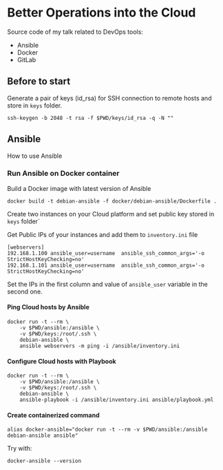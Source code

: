 # Better Operations into the Cloud

Source code of my talk related to DevOps tools:

* Ansible
* Docker
* GitLab


## Before to start

Generate a pair of keys (id_rsa) for SSH connection to remote hosts and store in `keys` folder.

```
ssh-keygen -b 2048 -t rsa -f $PWD/keys/id_rsa -q -N ""
```

## Ansible

How to use Ansible

### Run Ansible on Docker container

Build a Docker image with latest version of Ansible 

```
docker build -t debian-ansible -f docker/debian-ansible/Dockerfile .
```

Create two instances on your Cloud platform and set public key stored in `keys` folder`

Get Public IPs of your instances and add them to `inventory.ini` file 

```
[webservers]
192.168.1.100 ansible_user=username  ansible_ssh_common_args='-o StrictHostKeyChecking=no'
192.168.1.101 ansible_user=username  ansible_ssh_common_args='-o StrictHostKeyChecking=no'
```

Set the IPs in the first column and value of `ansible_user` variable in the second one.

#### Ping Cloud hosts by Ansible

```
docker run -t --rm \
	-v $PWD/ansible:/ansible \
	-v $PWD/keys:/root/.ssh \
	debian-ansible \
	ansible webservers -m ping -i /ansible/inventory.ini
```

#### Configure Cloud hosts with Playbook

```
docker run -t --rm \
	-v $PWD/ansible:/ansible \
	-v $PWD/keys:/root/.ssh \
    debian-ansible \
    ansible-playbook -i /ansible/inventory.ini ansible/playbook.yml
```

#### Create containerized command

```
alias docker-ansible="docker run -t --rm -v $PWD/ansible:/ansible debian-ansible ansible"
```

Try with:

```
docker-ansible --version
```